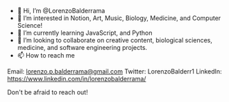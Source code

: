 - 👋 Hi, I’m @LorenzoBalderrama
- 👀 I’m interested in Notion, Art, Music, Biology, Medicine, and Computer Science!
- 🌱 I’m currently learning JavaScript, and Python
- 💞️ I’m looking to collaborate on creative content, biological sciences, medicine, and software engineering projects.
- 📫 How to reach me 

Email: lorenzo.p.balderrama@gmail.com
Twitter: LorenzoBalderr1
LinkedIn: https://www.linkedin.com/in/lorenzobalderrama/

Don't be afraid to reach out! 
